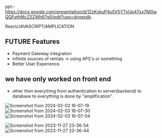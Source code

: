 
ppt:- https://docs.google.com/presentation/d/1ZzKxkuP4u5V5YTvUp47xx7Nl0wQQFqthMcZSZWh67g0/edit?usp=drivesdk.




React/JAVASCRIPT/AMPLICATION

## FUTURE Features
- Payment Gateway integration
- infinite sources of rentals -> using APS's or something
- Better User Experience.


## we have only worked on front end
- other then everything from authentication to server(backend) to database to everything is done by "amplification".

![Screenshot from 2024-02-03 16-07-19](https://github.com/Awadesh365/Airbnb-Experiences/assets/76896819/c76309bf-9f25-4d58-83d9-8a7fbb0f8f14)
![Screenshot from 2024-02-03 16-07-30](https://github.com/Awadesh365/Airbnb-Experiences/assets/76896819/3c81cc56-c8a9-4cb9-b85e-6d1d7bf6cd0a)
![Screenshot from 2024-02-03 16-07-04](https://github.com/Awadesh365/Airbnb-Experiences/assets/76896819/842eae4d-8671-4842-be4e-e6ae78d9a043)


![Screenshot from 2023-11-27 23-36-54](https://github.com/Awadesh365/airbnb/assets/76896819/511eeb93-fc26-4ea2-97fb-1d2c5f9bcb9e)
![Screenshot from 2023-11-27 23-36-44](https://github.com/Awadesh365/airbnb/assets/76896819/4b3bb21c-14b7-4d7f-94ee-c56c88951463)
